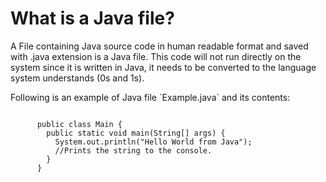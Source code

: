 <panel>
  <h1>
    What is a Java file?
  </h1>
    A File containing Java source code in human readable format and saved with .java
    extension is a Java file. This code will not run directly on the system since it is
    written in Java, it needs to be converted to the language system understands (0s
    and 1s).
  <p>Following is an example of Java file `Example.java` and its contents:</p>
  <codeblock language="java" type="lesson">
    <code>
      public class Main {
        public static void main(String[] args) {
          System.out.println("Hello World from Java");
          //Prints the string to the console.
        }
      }
    </code>
  </codeblock>
</panel>
